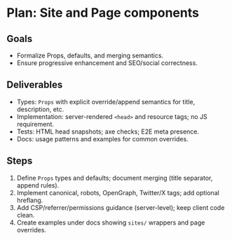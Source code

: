 # Plan: Site and Page components

## Goals
- Formalize Props, defaults, and merging semantics.
- Ensure progressive enhancement and SEO/social correctness.

## Deliverables
- Types: `Props` with explicit override/append semantics for title, description, etc.
- Implementation: server-rendered `<head>` and resource tags; no JS requirement.
- Tests: HTML head snapshots; axe checks; E2E meta presence.
- Docs: usage patterns and examples for common overrides.

## Steps
1. Define `Props` types and defaults; document merging (title separator, append rules).
2. Implement canonical, robots, OpenGraph, Twitter/X tags; add optional hreflang.
3. Add CSP/referrer/permissions guidance (server-level); keep client code clean.
4. Create examples under docs showing `sites/` wrappers and page overrides.

